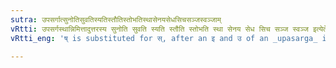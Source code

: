 ```yaml
---
sutra: उपसर्गात्सुनोतिसुवतिस्यतिस्तौतिस्तोभतिस्थासेनयसेधसिचसञ्जस्वञ्जाम्
vRtti: उपसर्गस्थान्निमित्तादुत्तरस्य सुनोति सुवति स्यति स्तौति स्तोभति स्था सेनय सेध सिच सञ्ज स्वञ्ज इत्येतेषां सकारस्य मूर्द्धन्यादेशो भवति ॥
vRtti_eng: 'ष् is substituted for स्, after an इ and उ of an _upasarga_ in the following verbs : स् (सुनोति), सू (सुवति), सो (स्यति (VII. 3. 71), स्तु (स्तौति (VII. 3. 89), स्तुभ (स्तोभते), स्था, सेनय (Denominative), सिध् (सेधति), सिच्, सञ्ज् and खञ्ज् ॥'

---
```

